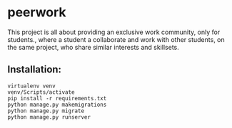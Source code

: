 # peerwork
This project is all about providing an exclusive work community, only for students., where a student a collaborate and work with other students, on the same project, who share similar interests and skillsets.


## Installation:
```
virtualenv venv
venv/Scripts/activate
pip install -r requirements.txt
python manage.py makemigrations
python manage.py migrate
python manage.py runserver
```

